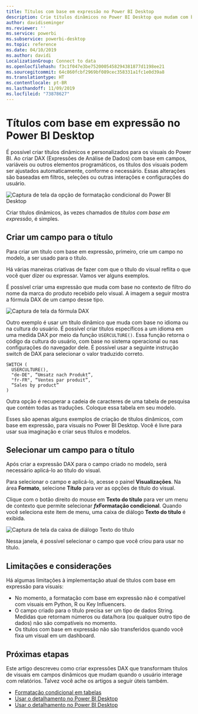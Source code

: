 ```yaml
---
title: Títulos com base em expressão no Power BI Desktop
description: Crie títulos dinâmicos no Power BI Desktop que mudam com base em expressões programáticas usando a formatação programática condicional
author: davidiseminger
ms.reviewer: ''
ms.service: powerbi
ms.subservice: powerbi-desktop
ms.topic: reference
ms.date: 04/10/2019
ms.author: davidi
LocalizationGroup: Connect to data
ms.openlocfilehash: f3c1f047e3be7520005458294381877d1198ee21
ms.sourcegitcommit: 64c860fcbf2969bf089cec358331a1fc1e0d39a8
ms.translationtype: HT
ms.contentlocale: pt-BR
ms.lasthandoff: 11/09/2019
ms.locfileid: "73878627"
---
```

# <a name="expression-based-titles-in-power-bi-desktop"></a>Títulos com base em expressão no Power BI Desktop

É possível criar títulos dinâmicos e personalizados para os visuais do Power BI. Ao criar DAX (Expressões de Análise de Dados) com base em campos, variáveis ou outros elementos programáticos, os títulos dos visuais podem ser ajustados automaticamente, conforme o necessário. Essas alterações são baseadas em filtros, seleções ou outras interações e configurações do usuário.

![Captura de tela da opção de formatação condicional do Power BI Desktop](media/desktop-conditional-formatting-visual-titles/expression-based-title-01.png)

Criar títulos dinâmicos, às vezes chamados de *títulos com base em expressão*, é simples. 

## <a name="create-a-field-for-your-title"></a>Criar um campo para o título

Para criar um título com base em expressão, primeiro, crie um campo no modelo, a ser usado para o título. 

Há várias maneiras criativas de fazer com que o título do visual reflita o que você quer dizer ou expressar. Vamos ver alguns exemplos.

É possível criar uma expressão que muda com base no contexto de filtro do nome da marca do produto recebido pelo visual. A imagem a seguir mostra a fórmula DAX de um campo desse tipo.

![Captura de tela da fórmula DAX](media/desktop-conditional-formatting-visual-titles/expression-based-title-02.png)

Outro exemplo é usar um título dinâmico que muda com base no idioma ou na cultura do usuário. É possível criar títulos específicos a um idioma em uma medida DAX por meio da função `USERCULTURE()`. Essa função retorna o código da cultura do usuário, com base no sistema operacional ou nas configurações do navegador dele. É possível usar a seguinte instrução switch de DAX para selecionar o valor traduzido correto. 

```
SWITCH (
  USERCULTURE(),
  "de-DE", “Umsatz nach Produkt”,
  "fr-FR", “Ventes par produit”,
  “Sales by product”
)
```

Outra opção é recuperar a cadeia de caracteres de uma tabela de pesquisa que contém todas as traduções. Coloque essa tabela em seu modelo. 

Esses são apenas alguns exemplos de criação de títulos dinâmicos, com base em expressão, para visuais no Power BI Desktop. Você é livre para usar sua imaginação e criar seus títulos e modelos.


## <a name="select-your-field-for-your-title"></a>Selecionar um campo para o título

Após criar a expressão DAX para o campo criado no modelo, será necessário aplicá-lo ao título do visual.

Para selecionar o campo e aplicá-lo, acesse o painel **Visualizações**. Na área **Formato**, selecione **Título** para ver as opções de título do visual. 

Clique com o botão direito do mouse em **Texto do título** para ver um menu de contexto que permite selecionar **<em>fx</em>Formatação condicional**. Quando você seleciona este item de menu, uma caixa de diálogo **Texto do título** é exibida. 

![Captura de tela da caixa de diálogo Texto do título](media/desktop-conditional-formatting-visual-titles/expression-based-title-02b.png)

Nessa janela, é possível selecionar o campo que você criou para usar no título.

## <a name="limitations-and-considerations"></a>Limitações e considerações

Há algumas limitações à implementação atual de títulos com base em expressão para visuais:

* No momento, a formatação com base em expressão não é compatível com visuais em Python, R ou Key Influencers.
* O campo criado para o título precisa ser um tipo de dados String. Medidas que retornam números ou data/hora (ou qualquer outro tipo de dados) não são compatíveis no momento.
* Os títulos com base em expressão não são transferidos quando você fixa um visual em um dashboard.

## <a name="next-steps"></a>Próximas etapas

Este artigo descreveu como criar expressões DAX que transformam títulos de visuais em campos dinâmicos que mudam quando o usuário interage com relatórios. Talvez você ache os artigos a seguir úteis também.

* [Formatação condicional em tabelas](desktop-conditional-table-formatting.md)
* [Usar o detalhamento no Power BI Desktop](desktop-cross-report-drill-through.md)
* [Usar o detalhamento no Power BI Desktop](desktop-drillthrough.md)
